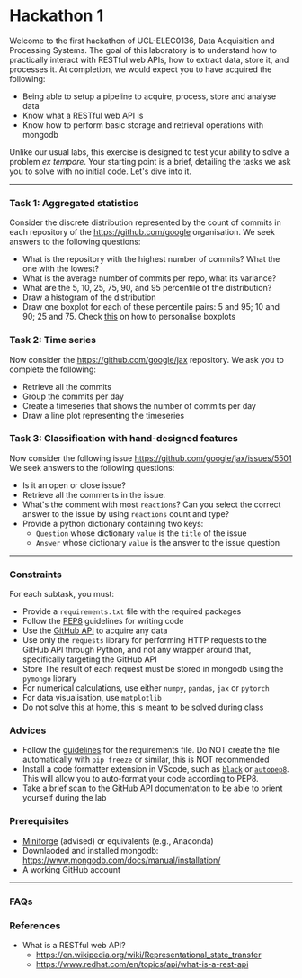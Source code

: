 # Hackathon 1

Welcome to the first hackathon of UCL-ELEC0136, Data Acquisition and Processing Systems.
The goal of this laboratory is to understand how to practically interact with RESTful web APIs, how to extract data, store it, and processes it.
At completion, we would expect you to have acquired the following:
- Being able to setup a pipeline to acquire, process, store and analyse data
- Know what a RESTful web API is
- Know how to perform basic storage and retrieval operations with mongodb

Unlike our usual labs, this exercise is designed to test your ability to solve a problem _ex tempore_.
Your starting point is a brief, detailing the tasks we ask you to solve with no initial code.
Let's dive into it.

---

### Task 1: Aggregated statistics
Consider the discrete distribution represented by the count of commits in each repository of the https://github.com/google organisation.
We seek answers to the following questions:
- What is the repository with the highest number of commits? What the one with the lowest?
- What is the average number of commits per repo, what its variance?
- What are the 5, 10, 25, 75, 90, and 95 percentile of the distribution?
- Draw a histogram of the distribution
- Draw one boxplot for each of these percentile pairs: 5 and 95; 10 and 90; 25 and 75. Check [this](https://stackoverflow.com/questions/27214537/is-it-possible-to-draw-a-matplotlib-boxplot-given-the-percentile-values-instead) on how to personalise boxplots

### Task 2: Time series
Now consider the https://github.com/google/jax repository.
We ask you to complete the following:
- Retrieve all the commits
- Group the commits per day
- Create a timeseries that shows the number of commits per day
- Draw a line plot representing the timeseries


### Task 3: Classification with hand-designed features
Now consider the following issue https://github.com/google/jax/issues/5501
We seek answers to the following questions:
- Is it an open or close issue?
- Retrieve all the comments in the issue.
- What's the comment with most `reactions`? Can you select the correct answer to the issue by using `reactions` count and type?
- Provide a python dictionary containing two keys:
  - `Question` whose dictionary `value` is the `title` of the issue
  - `Answer` whose dictionary `value` is the answer to the issue question

---

### Constraints
For each subtask, you must:
- Provide a `requirements.txt` file with the required packages
- Follow the [PEP8](https://peps.python.org/pep-0008/) guidelines for writing code
- Use the [GitHub API](https://docs.github.com/en/rest) to acquire any data
- Use only the `requests` library for performing HTTP requests to the GitHub API through Python, and not any wrapper around that, specifically targeting the GitHub API
- Store The result of each request must be stored in mongodb using the `pymongo` library
- For numerical calculations, use either `numpy`, `pandas`, `jax` or `pytorch`
- For data visualisation, use `matplotlib`
- Do not solve this at home, this is meant to be solved during class


### Advices
- Follow the [guidelines](https://pip.pypa.io/en/stable/user_guide/#requirements-files) for the requirements file. Do NOT create the file automatically with `pip freeze` or similar, this is NOT recommended
- Install a code formatter extension in VScode, such as [`black`](https://marketplace.visualstudio.com/items?itemName=ms-python.black-formatter) or [`autopep8`](https://marketplace.visualstudio.com/items?itemName=himanoa.Python-autopep8). This will allow you to auto-format your code according to PEP8.
- Take a brief scan to the [GitHub API](https://docs.github.com/en/rest) documentation to be able to orient yourself during the lab


### Prerequisites
- [Miniforge](https://github.com/conda-forge/miniforge) (advised) or equivalents (e.g., Anaconda)
- Downlaoded and installed mongodb: https://www.mongodb.com/docs/manual/installation/
- A working GitHub account

---

### FAQs

### References
- What is a RESTful web API?
  - https://en.wikipedia.org/wiki/Representational_state_transfer
  - https://www.redhat.com/en/topics/api/what-is-a-rest-api
